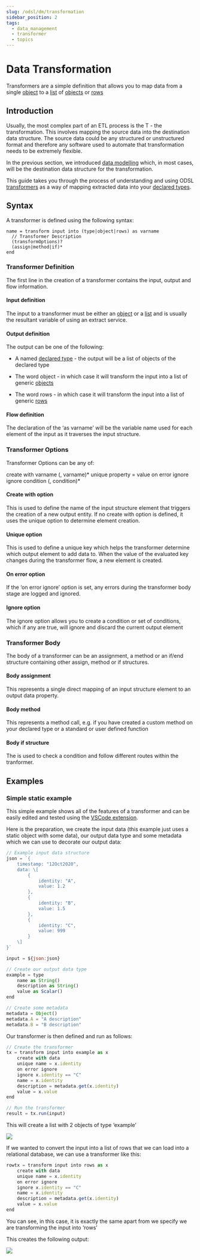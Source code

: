 ```yaml
---
slug: /odsl/dm/transformation
sidebar_position: 2
tags:
  - data_management
  - transformer
  - topics
---
```

Data Transformation
===================================

Transformers are a simple definition that allows you to map data from a single [object](/docs/odsl/variable/object) to a [list](/docs/odsl/variable/list) of [objects](/docs/odsl/variable/object) or [rows](/docs/odsl/variable/row)

## Introduction

Usually, the most complex part of an ETL process is the T - the transformation. This involves mapping the source data into the destination data structure. The source data could be any structured or unstructured format and therefore any software used to automate that transformation needs to be extremely flexible.

In the previous section, we introduced [data modelling](./modelling) which, in most cases, will be the destination data structure for the transformation.

This guide takes you through the process of understanding and using ODSL [transformers](/docs/odsl/variable/transformer) as a way of mapping extracted data into your [declared types](/docs/odsl/variable/DeclaredType).

## Syntax

A transformer is defined using the following syntax:
```
name = transform input into (type|object|rows) as varname
  // Transformer Description
  (transformOptions)?
  (assign|method|if)*
end
```

### Transformer Definition

The first line in the creation of a transformer contains the input, output and flow information.

#### Input definition

The input to a transformer must be either an [object](/docs/odsl/variable/Object) or a [list](/docs/odsl/variable/List) and is usually the resultant variable of using an extract service.

#### Output definition

The output can be one of the following:

*   A named [declared type](/docs/odsl/variable/DeclaredType) - the output will be a list of objects of the declared type
    
*   The word object - in which case it will transform the input into a list of generic [objects](/docs/odsl/variable/Object)
    
*   The word rows - in which case it will transform the input into a list of generic [rows](/docs/odsl/variable/Row)
    

#### Flow definition

The declaration of the ‘as varname' will be the variable name used for each element of the input as it traverses the input structure.

### Transformer Options

Transformer Options can be any of:

create with varname (, varname)*
unique property = value
on error ignore
ignore condition (, condition)*

#### Create with option

This is used to define the name of the input structure element that triggers the creation of a new output entity. If no create with option is defined, it uses the unique option to determine element creation.

#### Unique option

This is used to define a unique key which helps the transformer determine which output element to add data to. When the value of the evaluated key changes during the transformer flow, a new element is created.

#### On error option

If the ‘on error ignore’ option is set, any errors during the transformer body stage are logged and ignored.

#### Ignore option

The ignore option allows you to create a condition or set of conditions, which if any are true, will ignore and discard the current output element

### Transformer Body

The body of a transformer can be an assignment, a method or an if/end structure containing other assign, method or if structures.

#### Body assignment

This represents a single direct mapping of an input structure element to an output data property.

#### Body method

This represents a method call, e.g. if you have created a custom method on your declared type or a standard or user defined function

#### Body if structure

The is used to check a condition and follow different routes within the tranformer.

## Examples

### Simple static example

This simple example shows all of the features of a transformer and can be easily edited and tested using the [VSCode extension](/docs/user/vscode).

Here is the preparation, we create the input data (this example just uses a static object with some data), our output data type and some metadata which we can use to decorate our output data:

```js
// Example input data structure
json = `{
    timestamp: "12Oct2020",
    data: \[
        {
            identity: "A",
            value: 1.2
        },
        {
            identity: "B",
            value: 1.5
        },
        {
            identity: "C",
            value: 999
        }
    \]
}`

input = ${json:json}

// Create our output data type
example = type
    name as String()
    description as String()
    value as Scalar()
end

// Create some metadata
metadata = Object()
metadata.A = "A description"
metadata.B = "B description"
```
Our transformer is then defined and run as follows:
```js
// Create the transformer
tx = transform input into example as x
    create with data
    unique name = x.identity
    on error ignore
    ignore x.identity == "C"
    name = x.identity
    description = metadata.get(x.identity)
    value = x.value
end

// Run the transformer
result = tx.run(input)
```

This will create a list with 2 objects of type ‘example’

![](/attachments/7372855/17629246.png)

If we wanted to convert the input into a list of rows that we can load into a relational database, we can use a transformer like this:

```js
rowtx = transform input into rows as x
    create with data
    unique name = x.identity
    on error ignore
    ignore x.identity == "C"
    name = x.identity
    description = metadata.get(x.identity)
    value = x.value
end
```

You can see, in this case, it is exactly the same apart from we specify we are transforming the input into ‘rows’

This creates the following output:

![](/attachments/7372855/17530959.png)
